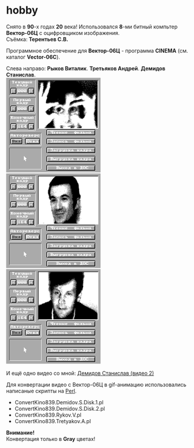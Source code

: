 # hobby

Снято в **90**-х годах **20** века! Использовался **8**-ми битный компьтер **Вектор-06Ц** с оцифровщиком изображения.
<br>
Съёмка: **Терентьев С.В.**

Программное обеспечение для **Вектор-06Ц** - программа **CINEMA** (см. каталог **Vector-06C**).

Слева направо: **Рыков Виталик**. **Третьяков Андрей**. **Демидов Станислав**.
<br>
![](https://github.com/drilnet/vector-06c-kino/blob/master/GIF%20Animation/Kino.%20Gray.%20Rykov%20V.gif) ![](https://github.com/drilnet/vector-06c-kino/blob/master/GIF%20Animation/Kino.%20Gray.%20Tretyakov%20A.gif) ![](https://github.com/drilnet/vector-06c-kino/blob/master/GIF%20Animation/Kino.%20Gray.%20Demidov%20S.%201.gif)

И ещё одно видео со мной: [Демидов Станислав (видео 2)](https://github.com/drilnet/vector-06c-kino/blob/master/GIF%20Animation/Kino.%20Gray.%20Demidov%20S.%202.gif)

Для конвертации видео с Вектор-06Ц в gif-анимацию использовались написаные скрипты на [Perl](http://www.perl.org).
<br>
* ConvertKino839.Demidov.S.Disk.1.pl
* ConvertKino839.Demidov.S.Disk.2.pl
* ConvertKino839.Rykov.V.pl
* ConvertKino839.Tretyakov.A.pl

**Внимание!**
<br>
Конвертация только в **Gray** цветах!
